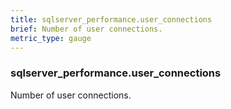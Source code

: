 ```yaml
---
title: sqlserver_performance.user_connections
brief: Number of user connections.
metric_type: gauge
---
```

### sqlserver_performance.user_connections

Number of user connections.